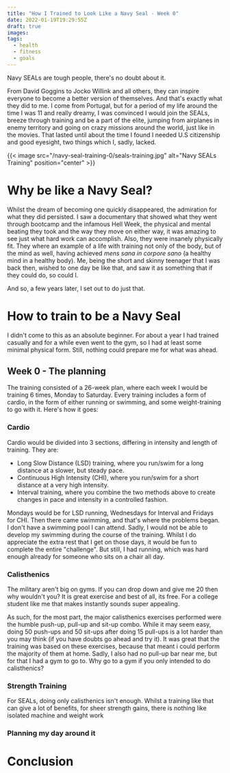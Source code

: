 ```yaml
---
title: "How I Trained to Look Like a Navy Seal - Week 0"
date: 2022-01-19T19:29:55Z
draft: true
images:
tags:
  - health
  - fitness
  - goals
---
```


Navy SEALs are tough people, there's no doubt about it.

From David Goggins to Jocko Willink and all others, they can inspire everyone to become a better version of themselves. And that's exactly what they did to me. I come from Portugal, but for a period of my life around the time I was 11 and really dreamy, I was convinced I would join the SEALs, breeze through training and be a part of the elite, jumping from airplanes in enemy territory and going on crazy missions around the world, just like in the movies. That lasted until about the time I found I needed U.S citizenship and good eyesight, two things which I, sadly, lacked.

{{< image src="/navy-seal-training-0/seals-training.jpg" alt="Navy SEALs Training" position="center"  >}}

# Why be like a Navy Seal?

Whilst the dream of becoming one quickly disappeared, the admiration for what they did persisted. I saw a documentary that showed what they went through bootcamp and the infamous Hell Week, the physical and mental beating they took and the way they move on either way, it was amazing to see just what hard work can accomplish. Also, they were insanely physically fit. They where an example of a life with training not only of the body, but of the mind as well, having achieved _mens sana in corpore sano_ (a healthy mind in a healthy body). Me, being the short and skinny teenager that I was back then, wished to one day be like that, and saw it as something that if they could do, so could I.

And so, a few years later, I set out to do just that.

# How to train to be a Navy Seal

I didn't come to this as an absolute beginner. For about a year I had trained casually and for a while even went to the gym, so I had at least some minimal physical form. Still, nothing could prepare me for what was ahead.

## Week 0 - The planning

The training consisted of a 26-week plan, where each week I would be training 6 times, Monday to Saturday. Every training includes a form of cardio, in the form of either running or swimming, and some weight-training to go with it. Here's how it goes:

### Cardio

Cardio would be divided into 3 sections, differing in intensity and length of training. They are:

- Long Slow Distance (LSD) training, where you run/swim for a long distance at a slower, but steady pace.
- Continuous High Intensity (CHI), where you run/swim for a short distance at a very high intensity.
- Interval training, where you combine the two methods above to create changes in pace and intensity in a controlled fashion.

Mondays would be for LSD running, Wednesdays for Interval and Fridays for CHI. Then there came swimming, and that's where the problems began. I don't have a swimming pool I can attend. Sadly, I would not be able to develop my swimming during the course of the training. Whilst I do appreciate the extra rest that I get on those days, it would be fun to complete the entire "challenge". But still, I had running, which was hard enough already for someone who sits on a chair all day.

### Calisthenics

The military aren't big on gyms. If you can drop down and give me 20 then why wouldn't you? It is great exercise and best of all, its free. For a college student like me that makes instantly sounds super appealing.

As such, for the most part, the major calisthenics exercises performed were the humble push-up, pull-up and sit-up combo. While it may seem easy, doing 50 push-ups and 50 sit-ups after doing 15 pull-ups is a lot harder than you may think (if you have doubts go ahead and try it). It was great that the training was based on these exercises, because that meant i could perform the majority of them at home. Sadly, I also had no pull-up bar near me, but for that I had a gym to go to. Why go to a gym if you only intended to do calisthenics?

### Strength Training

For SEALs, doing only calisthenics isn't enough. Whilst a training like that can give a lot of benefits, for sheer strength gains, there is nothing like isolated machine and weight work

### Planning my day around it

# Conclusion
